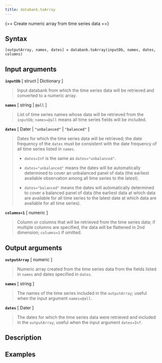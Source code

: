```yaml
---
title: databank.toArray
---
```


{== Create numeric array from time series data ==}


## Syntax

    [outputArray, names, dates] = databank.toArray(inputDb, names, dates, columns)


## Input arguments

__`inputDb`__ [ struct | Dictionary ]
>
> Input databank from which the time series data will be retrieved and
> converted to a numeric array.
>

__`names`__ [ string | `@all` ]
>
> List of time series names whose data will be retrieved from the
> `inputDb`; `names=@all` means all time series fields will be included.
>

__`dates`__ [ Dater | `"unbalanced"` | `"balanced"` ]
>
> Dates for which the time series data will be retrieved; the date
> frequency of the `dates` must be consistent with the date frequency of
> all time series listed in `names`.
>
> * `dates=Inf` is the same as `dates="unbalanced"`.
>
> * `dates="unbalanced"` means the dates will be automatically determined
>   to cover an unbalanced panel of data (the earliest available
>   observation among all time series to the latest).
>
> * `dates="balanced"` means the dates will automatically determined to
>   cover a balanced panel of data (the earliest data at which data are
>   available for all time series to the latest date at which data are
>   available for all time series).
>

__`columns=1`__ [ numeric ]
>
> Column or columns that will be retrieved from the time series data; if
> multiple columns are specified, the data will be flattened in 2nd
> dimension; `columns=1` if omitted.
>

## Output arguments 

__`outputArray`__ [ numeric ]
>
> Numeric array created from the time series data from the fields listed in
> `names` and dates specified in `dates`.
>

__`names`__ [ string ]
>
> The names of the time series included in the `outputArray`; useful when
> the input argument `names=@all`.
>

__`dates`__ [ Dater ]
>
> The dates for which the time series data were retrieved and included in
> the `outputArray`; useful when the input argument `dates=Inf`.
>

## Description


## Examples


